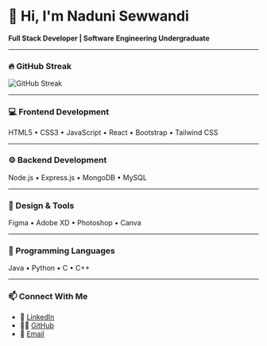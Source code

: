 # 👋 Hi, I'm Naduni Sewwandi  
**Full Stack Developer | Software Engineering Undergraduate**

---

### 🔥 GitHub Streak  
![GitHub Streak](https://streak-stats.demolab.com/?user=Naduni-Ekanayaka&theme=tokyonight)

---

### 💻 Frontend Development  
HTML5 • CSS3 • JavaScript • React • Bootstrap • Tailwind CSS  

---

### ⚙️ Backend Development  
Node.js • Express.js • MongoDB • MySQL  

---

### 🎨 Design & Tools  
Figma • Adobe XD • Photoshop • Canva  

---

### 🧠 Programming Languages  
Java • Python • C • C++  

---

### 📫 Connect With Me  
- 💼 [LinkedIn](#)  
- 🧑‍💻 [GitHub](https://github.com/yourusername)  
- 📧 [Email](#)
